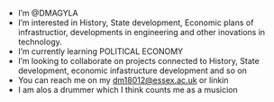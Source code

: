 -  I’m @DMAGYLA
- I’m interested in History, State development, Economic plans of infrastructior, developments in engineering and other inovations in technology.
- I’m currently learning POLITICAL ECONOMY
- I’m looking to collaborate on projects connected to History, State development, economic infastructure development and so on
- You can reach me on my dm18012@essex.ac.uk or linkin
- I am alos a drummer which I think counts me as a musicion
<!---
DMAGYLA/DMAGYLA is a ✨ special ✨ repository because its `README.md` (this file) appears on your GitHub profile.
You can click the Preview link to take a look at your changes.
--->
